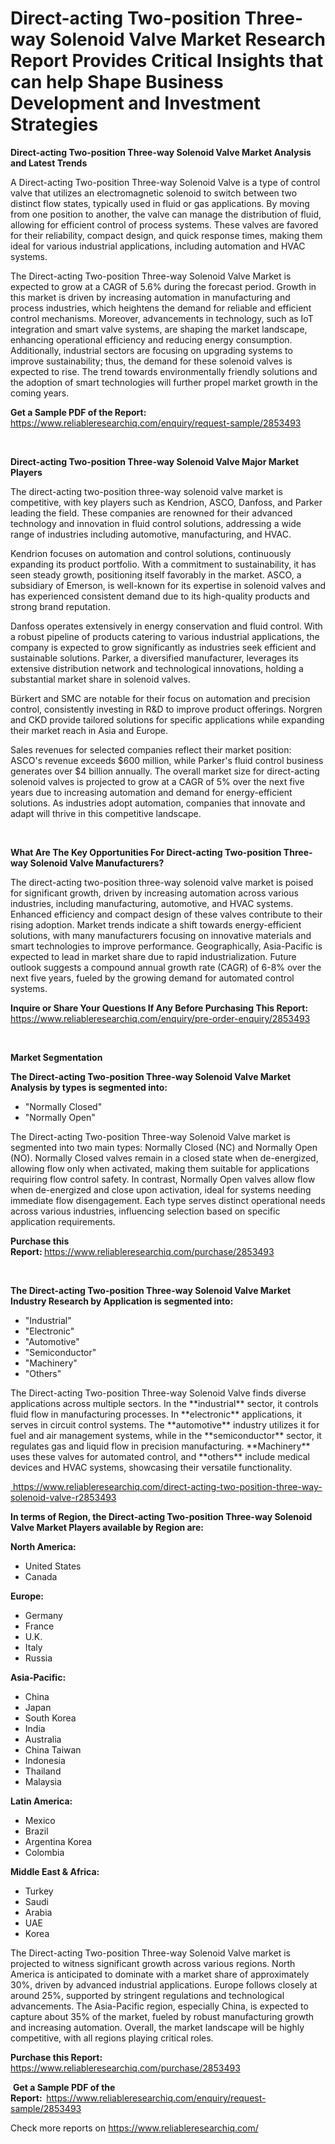 <p><h1>Direct-acting Two-position Three-way Solenoid Valve Market Research Report Provides Critical Insights that can help Shape Business Development and Investment Strategies</h1></p><p><strong>Direct-acting Two-position Three-way Solenoid Valve Market Analysis and Latest Trends</strong></p>
<p><p>A Direct-acting Two-position Three-way Solenoid Valve is a type of control valve that utilizes an electromagnetic solenoid to switch between two distinct flow states, typically used in fluid or gas applications. By moving from one position to another, the valve can manage the distribution of fluid, allowing for efficient control of process systems. These valves are favored for their reliability, compact design, and quick response times, making them ideal for various industrial applications, including automation and HVAC systems.</p><p>The Direct-acting Two-position Three-way Solenoid Valve Market is expected to grow at a CAGR of 5.6% during the forecast period. Growth in this market is driven by increasing automation in manufacturing and process industries, which heightens the demand for reliable and efficient control mechanisms. Moreover, advancements in technology, such as IoT integration and smart valve systems, are shaping the market landscape, enhancing operational efficiency and reducing energy consumption. Additionally, industrial sectors are focusing on upgrading systems to improve sustainability; thus, the demand for these solenoid valves is expected to rise. The trend towards environmentally friendly solutions and the adoption of smart technologies will further propel market growth in the coming years.</p></p>
<p><strong>Get a Sample PDF of the Report:&nbsp;</strong> <a href="https://www.reliableresearchiq.com/enquiry/request-sample/2853493?utm_campaign=2456&utm_medium=2&utm_source=Github&utm_content=ia&utm_term=12032025&utm_id=direct-acting-two-position-three-way-solenoid-valve">https://www.reliableresearchiq.com/enquiry/request-sample/2853493</a></p>
<p>&nbsp;</p>
<p><strong>Direct-acting Two-position Three-way Solenoid Valve Major Market Players</strong></p>
<p><p>The direct-acting two-position three-way solenoid valve market is competitive, with key players such as Kendrion, ASCO, Danfoss, and Parker leading the field. These companies are renowned for their advanced technology and innovation in fluid control solutions, addressing a wide range of industries including automotive, manufacturing, and HVAC.</p><p>Kendrion focuses on automation and control solutions, continuously expanding its product portfolio. With a commitment to sustainability, it has seen steady growth, positioning itself favorably in the market. ASCO, a subsidiary of Emerson, is well-known for its expertise in solenoid valves and has experienced consistent demand due to its high-quality products and strong brand reputation.</p><p>Danfoss operates extensively in energy conservation and fluid control. With a robust pipeline of products catering to various industrial applications, the company is expected to grow significantly as industries seek efficient and sustainable solutions. Parker, a diversified manufacturer, leverages its extensive distribution network and technological innovations, holding a substantial market share in solenoid valves.</p><p>Bürkert and SMC are notable for their focus on automation and precision control, consistently investing in R&D to improve product offerings. Norgren and CKD provide tailored solutions for specific applications while expanding their market reach in Asia and Europe.</p><p>Sales revenues for selected companies reflect their market position: ASCO's revenue exceeds $600 million, while Parker's fluid control business generates over $4 billion annually. The overall market size for direct-acting solenoid valves is projected to grow at a CAGR of 5% over the next five years due to increasing automation and demand for energy-efficient solutions. As industries adopt automation, companies that innovate and adapt will thrive in this competitive landscape.</p></p>
<p>&nbsp;</p>
<p><strong>What Are The Key Opportunities For Direct-acting Two-position Three-way Solenoid Valve Manufacturers?</strong></p>
<p><p>The direct-acting two-position three-way solenoid valve market is poised for significant growth, driven by increasing automation across various industries, including manufacturing, automotive, and HVAC systems. Enhanced efficiency and compact design of these valves contribute to their rising adoption. Market trends indicate a shift towards energy-efficient solutions, with many manufacturers focusing on innovative materials and smart technologies to improve performance. Geographically, Asia-Pacific is expected to lead in market share due to rapid industrialization. Future outlook suggests a compound annual growth rate (CAGR) of 6-8% over the next five years, fueled by the growing demand for automated control systems.</p></p>
<p><strong>Inquire or Share Your Questions If Any Before Purchasing This Report:</strong> <a href="https://www.reliableresearchiq.com/enquiry/pre-order-enquiry/2853493?utm_campaign=2456&utm_medium=2&utm_source=Github&utm_content=ia&utm_term=12032025&utm_id=direct-acting-two-position-three-way-solenoid-valve">https://www.reliableresearchiq.com/enquiry/pre-order-enquiry/2853493</a></p>
<p>&nbsp;</p>
<p><strong>Market Segmentation</strong></p>
<p><strong>The Direct-acting Two-position Three-way Solenoid Valve Market Analysis by types is segmented into:</strong></p>
<p><ul><li>"Normally Closed"</li><li>"Normally Open"</li></ul></p>
<p><p>The Direct-acting Two-position Three-way Solenoid Valve market is segmented into two main types: Normally Closed (NC) and Normally Open (NO). Normally Closed valves remain in a closed state when de-energized, allowing flow only when activated, making them suitable for applications requiring flow control safety. In contrast, Normally Open valves allow flow when de-energized and close upon activation, ideal for systems needing immediate flow disengagement. Each type serves distinct operational needs across various industries, influencing selection based on specific application requirements.</p></p>
<p><strong>Purchase this Report:&nbsp;</strong><a href="https://www.reliableresearchiq.com/purchase/2853493?utm_campaign=2456&utm_medium=2&utm_source=Github&utm_content=ia&utm_term=12032025&utm_id=direct-acting-two-position-three-way-solenoid-valve">https://www.reliableresearchiq.com/purchase/2853493</a></p>
<p>&nbsp;</p>
<p><strong>The Direct-acting Two-position Three-way Solenoid Valve Market Industry Research by Application is segmented into:</strong></p>
<p><ul><li>"Industrial"</li><li>"Electronic"</li><li>"Automotive"</li><li>"Semiconductor"</li><li>"Machinery"</li><li>"Others"</li></ul></p>
<p><p>The Direct-acting Two-position Three-way Solenoid Valve finds diverse applications across multiple sectors. In the **industrial** sector, it controls fluid flow in manufacturing processes. In **electronic** applications, it serves in circuit control systems. The **automotive** industry utilizes it for fuel and air management systems, while in the **semiconductor** sector, it regulates gas and liquid flow in precision manufacturing. **Machinery** uses these valves for automated control, and **others** include medical devices and HVAC systems, showcasing their versatile functionality.</p></p>
<p><a href="https://www.reliableresearchiq.com/direct-acting-two-position-three-way-solenoid-valve-r2853493?utm_campaign=2456&utm_medium=2&utm_source=Github&utm_content=ia&utm_term=12032025&utm_id=direct-acting-two-position-three-way-solenoid-valve">&nbsp;https://www.reliableresearchiq.com/direct-acting-two-position-three-way-solenoid-valve-r2853493</a></p>
<p><strong>In terms of Region, the Direct-acting Two-position Three-way Solenoid Valve Market Players available by Region are:</strong></p>
<p>
    <p> <strong> North America: </strong>
        <ul>
            <li>United States</li>
            <li>Canada</li>
        </ul>
        </p> 
    <p> <strong> Europe: </strong>
        <ul>
            <li>Germany</li>
            <li>France</li>
            <li>U.K.</li>
            <li>Italy</li>
            <li>Russia</li>
        </ul>
        </p> 
    <p> <strong> Asia-Pacific: </strong>
        <ul>
            <li>China</li>
            <li>Japan</li>
            <li>South Korea</li>
            <li>India</li>
            <li>Australia</li>
            <li>China Taiwan</li>
            <li>Indonesia</li>
            <li>Thailand</li>
            <li>Malaysia</li>
        </ul>
        </p> 
    <p> <strong> Latin America: </strong>
        <ul>
            <li>Mexico</li>
            <li>Brazil</li>
            <li>Argentina Korea</li>
            <li>Colombia</li>
        </ul>
        </p> 
    <p> <strong> Middle East & Africa: </strong>
        <ul>
            <li>Turkey</li>
            <li>Saudi</li>
            <li>Arabia</li>
            <li>UAE</li>
            <li>Korea</li>
        </ul>
    </p>
    </p>
<p><p>The Direct-acting Two-position Three-way Solenoid Valve market is projected to witness significant growth across various regions. North America is anticipated to dominate with a market share of approximately 30%, driven by advanced industrial applications. Europe follows closely at around 25%, supported by stringent regulations and technological advancements. The Asia-Pacific region, especially China, is expected to capture about 35% of the market, fueled by robust manufacturing growth and increasing automation. Overall, the market landscape will be highly competitive, with all regions playing critical roles.</p></p>
<p><strong>Purchase this Report: </strong><a href="https://www.reliableresearchiq.com/purchase/2853493?utm_campaign=2456&utm_medium=2&utm_source=Github&utm_content=ia&utm_term=12032025&utm_id=direct-acting-two-position-three-way-solenoid-valve">https://www.reliableresearchiq.com/purchase/2853493</a></p>
<p>&nbsp;<strong>Get a Sample PDF of the Report:&nbsp;&nbsp;</strong><a href="https://www.reliableresearchiq.com/enquiry/request-sample/2853493?utm_campaign=2456&utm_medium=2&utm_source=Github&utm_content=ia&utm_term=12032025&utm_id=direct-acting-two-position-three-way-solenoid-valve">https://www.reliableresearchiq.com/enquiry/request-sample/2853493</a></p>
<p><strong></strong></p>
<p>Check more reports on <a href="https://www.reliableresearchiq.com/?utm_campaign=2456&utm_medium=2&utm_source=Github&utm_content=ia&utm_term=12032025&utm_id=direct-acting-two-position-three-way-solenoid-valve">https://www.reliableresearchiq.com/</a></p>